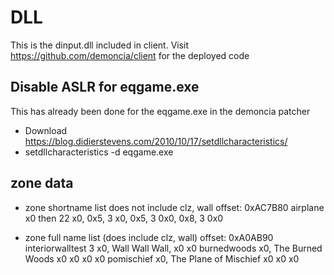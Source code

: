 # DLL

This is the dinput.dll included in client. Visit https://github.com/demoncia/client for the deployed code

## Disable ASLR for eqgame.exe


This has already been done for the eqgame.exe in the demoncia patcher
- Download https://blog.didierstevens.com/2010/10/17/setdllcharacteristics/
- setdllcharacteristics -d eqgame.exe



## zone data
- zone shortname list does not include clz, wall
offset: 0xAC7B80
airplane x0 then 22 x0, 0x5, 3 x0, 0x5, 3 0x0, 0x8, 3 0x0

- zone full name list (does include clz, wall)
offset: 0xA0AB90
interiorwalltest 3 x0, Wall Wall Wall, x0 x0
burnedwoods x0, The Burned Woods x0 x0 x0 x0
pomischief x0, The Plane of Mischief x0 x0 x0
